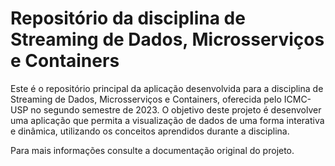 # Repositório da disciplina de Streaming de Dados, Microsserviços e Containers

Este é o repositório principal da aplicação desenvolvida para a disciplina de Streaming de Dados, Microsserviços e Containers, oferecida pelo ICMC-USP no segundo semestre de 2023. O objetivo deste projeto é desenvolver uma aplicação que permita a visualização de dados de uma forma interativa e dinâmica, utilizando os conceitos aprendidos durante a disciplina.

Para mais informações consulte a documentação original do projeto.
